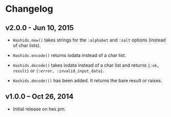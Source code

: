 Changelog
=========

## v2.0.0 - Jun 10, 2015

  * `Hashids.new()` takes strings for the `:alphabet` and `:salt` options (instead of char lists).

  * `Hashids.encode()` returns iodata instead of a char list.

  * `Hashids.decode()` takes iodata instead of a char list and returns `{:ok, result}` or
    `{:error, :invalid_input_data}`.

  * `Hashids.decode!()` has been added. It returns the bare result or raises.

## v1.0.0 – Oct 26, 2014

  * Initial release on hex.pm.
